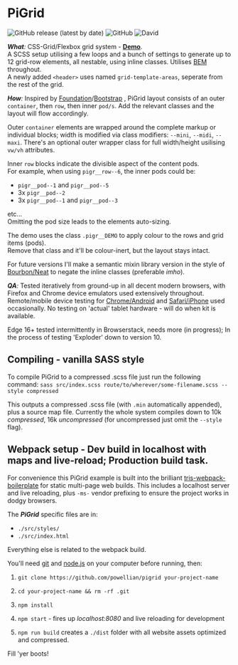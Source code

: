 # PiGrid
![GitHub release (latest by date)](https://img.shields.io/github/v/release/powellian/pigrid)  ![GitHub](https://img.shields.io/github/license/powellian/pigrid)  ![David](https://img.shields.io/david/powellian/pigrid)


***What**:*
CSS-Grid/Flexbox grid system - **[Demo](https://powellian.com/pigrid/demos/)**.  
A SCSS setup utilising a few loops and a bunch of settings to generate up to 12 grid-row elements, all nestable, using inline classes.  Utilises [BEM](https://css-tricks.com/bem-101/) throughout.  
A newly added `<header>` uses named `grid-template-areas`, seperate from the rest of the grid.

***How**:*
Inspired by [Foundation](https://foundation.zurb.com/sites/docs/)/[Bootstrap](https://getbootstrap.com/docs/4.3/getting-started/introduction/) , PiGrid layout consists of an outer `container`, then `row`, then inner `pod/s`. Add the relevant classes and the layout will flow accordingly.

Outer `container` elements are wrapped around the complete markup or individual blocks; width is modified via class modifiers: `--mini`, `--midi`, `--maxi`. There's an optional outer wrapper class for full width/height usilising `vw/vh` attributes.  

Inner `row` blocks indicate the divisible aspect of the content pods.  
For example, when using `pigr__row--6`, the inner pods could be:  
- `pigr__pod--1` and `pigr__pod--5`  
- 3x `pigr__pod--2`
- 3x `pigr__pod--1` and `pigr__pod--3`  

etc...  
Omitting the pod size leads to the elements auto-sizing.

The demo uses the class `.pigr__DEMO` to apply colour to the rows and grid items (pods).  
Remove that class and it'll be colour-inert, but the layout stays intact.

For future versions I'll make a semantic mixin library version in the style of [Bourbon/Neat](https://neat.bourbon.io/) to negate the inline classes (preferable *imho*).

***QA**:*
Tested iteratively from ground-up in all decent modern browsers, with Firefox and Chrome device emulators used extensively throughout.
Remote/mobile device testing for [Chrome/Android](https://developers.google.com/web/tools/chrome-devtools/remote-debugging) and [Safari/iPhone](https://www.kenst.com/2019/03/how-to-debug-problems-on-mobile-safari/) used occasionally.
No testing on 'actual' tablet hardware - will do when kit is available.

Edge 16+ tested intermittently in Browserstack, needs more (in progress);
In the process of testing 'Exploder' down to version 10.

## Compiling - vanilla SASS style
To compile PiGrid to a compressed .scss file just run the following command:
`sass src/index.scss route/to/wherever/some-filename.scss --style compressed`

This outputs a compressed .scss file (with `.min` automatically appended), plus a source map file.
Currently the whole system compiles down to 10k *compressed*, 16k *uncompressed* (for uncompressed just omit the `--style` flag).

## Webpack setup - Dev build in localhost with maps and live-reload; Production build task.
For convenience this PiGrid example is built into the brilliant [tris-webpack-boilerplate](https://github.com/tr1s/tris-webpack-boilerplate) for static multi-page web builds. This includes a localhost server and live reloading, plus `-ms-` vendor prefixing to ensure the project works in dodgy browsers.

The ***PiGrid*** specific files are in:
- `./src/styles/`
- `./src/index.html`

Everything else is related to the webpack build.

You'll need [git](https://git-scm.com/) and [node.js](https://nodejs.org/) on your computer before running, then:

1.  `git clone https://github.com/powellian/pigrid your-project-name`

2.  `cd your-project-name && rm -rf .git`

3.  `npm install`

4.  `npm start` - fires up *localhost:8080* and live reloading for development

5. `npm run build` creates a `./dist` folder with all website assets optimized and compressed.

Fill 'yer boots!
